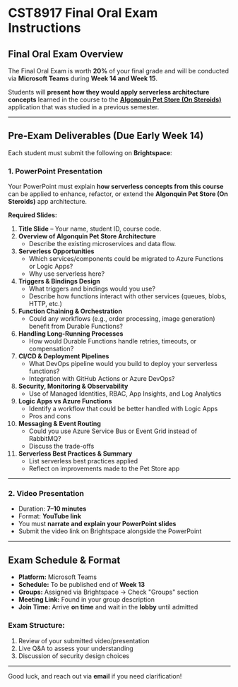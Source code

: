 # CST8917 Final Oral Exam Instructions

## Final Oral Exam Overview

The Final Oral Exam is worth **20%** of your final grade and will be conducted via **Microsoft Teams** during **Week 14 and Week 15**.

Students will **present how they would apply serverless architecture concepts** learned in the course to the [**Algonquin Pet Store (On Steroids)**](https://github.com/ramymohamed10/algonquin-pet-store-on-steroids) application that was studied in a previous semester.

---

## Pre-Exam Deliverables (Due Early Week 14)

Each student must submit the following on **Brightspace**:

### 1. PowerPoint Presentation

Your PowerPoint must explain **how serverless concepts from this course** can be applied to enhance, refactor, or extend the **Algonquin Pet Store (On Steroids)** app architecture.

**Required Slides:**

1. **Title Slide** – Your name, student ID, course code.
2. **Overview of Algonquin Pet Store Architecture**
   - Describe the existing microservices and data flow.
3. **Serverless Opportunities**
   - Which services/components could be migrated to Azure Functions or Logic Apps?
   - Why use serverless here?
4. **Triggers & Bindings Design**
   - What triggers and bindings would you use?
   - Describe how functions interact with other services (queues, blobs, HTTP, etc.)
5. **Function Chaining & Orchestration**
   - Could any workflows (e.g., order processing, image generation) benefit from Durable Functions?
6. **Handling Long-Running Processes**
   - How would Durable Functions handle retries, timeouts, or compensation?
7. **CI/CD & Deployment Pipelines**
   - What DevOps pipeline would you build to deploy your serverless functions?
   - Integration with GitHub Actions or Azure DevOps?
8. **Security, Monitoring & Observability**
   - Use of Managed Identities, RBAC, App Insights, and Log Analytics
9. **Logic Apps vs Azure Functions**
   - Identify a workflow that could be better handled with Logic Apps
   - Pros and cons
10. **Messaging & Event Routing**
    - Could you use Azure Service Bus or Event Grid instead of RabbitMQ?
    - Discuss the trade-offs
11. **Serverless Best Practices & Summary**
    - List serverless best practices applied
    - Reflect on improvements made to the Pet Store app

---

### 2. Video Presentation

- Duration: **7–10 minutes**
- Format: **YouTube link**
- You must **narrate and explain your PowerPoint slides**
- Submit the video link on Brightspace alongside the PowerPoint
---
## Exam Schedule & Format

- **Platform:** Microsoft Teams  
- **Schedule:** To be published end of **Week 13**
- **Groups:** Assigned via Brightspace → Check "Groups" section  
- **Meeting Link:** Found in your group description  
- **Join Time:** Arrive **on time** and wait in the **lobby** until admitted

### Exam Structure:
1. Review of your submitted video/presentation
2. Live Q&A to assess your understanding
3. Discussion of security design choices
---
Good luck, and reach out via **email** if you need clarification!
